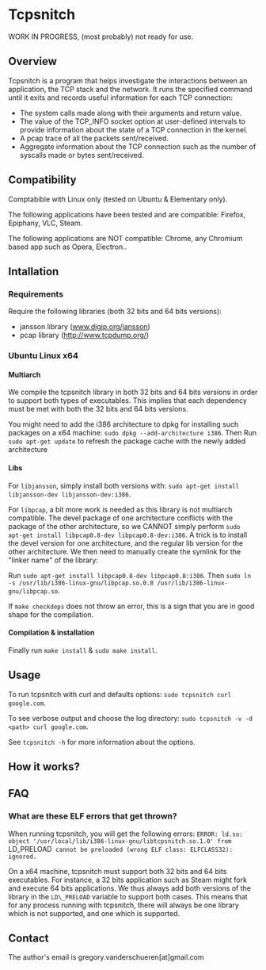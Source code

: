 # Tcpsnitch

WORK IN PROGRESS, (most probably) not ready for use.

## Overview

Tcpsnitch is a program that helps investigate the interactions between an application, the TCP stack and the network. It runs the specified command until it exits and records useful information for each TCP connection:
- The system calls made along with their arguments and return value.
- The value of the TCP\_INFO socket option at user-defined intervals to provide information about the state of a TCP connection in the kernel.
- A pcap trace of all the packets sent/received.
- Aggregate information about the TCP connection such as the number of syscalls made or bytes sent/received.

## Compatibility

Comptabible with Linux only (tested on Ubuntu & Elementary only).

The following applications have been tested and are compatible: Firefox, Epiphany, VLC, Steam.

The following applications are NOT compatible: Chrome, any Chromium based app such as Opera, Electron..

## Intallation

### Requirements

Require the following libraries (both 32 bits and 64 bits versions):
- jansson library (www.digip.org/jansson)
- pcap library (http://www.tcpdump.org/)

### Ubuntu Linux x64

#### Multiarch

We compile the tcpsnitch library in both 32 bits and 64 bits versions in order to support both types of executables. 
This implies that each dependency must be met with both the 32 bits and 64 bits versions.

You might need to add the i386 architecture to dpkg for installing such packages on a x64 machine: `sudo dpkg --add-architecture i386`.
Then Run `sudo apt-get update` to refresh the package cache with the newly added architecture

#### Libs

For `libjansson`, simply install both versions with: `sudo apt-get install libjansson-dev libjansson-dev:i386`.

For `libpcap`, a bit more work is needed as this library is not multiarch compatible. The devel package of one architecture conflicts with the package of the other architecture, so we CANNOT simply perform `sudo apt-get install libpcap0.8-dev libpcap0.8-dev:i386`. A trick is to install the devel version for one architecture, and the regular lib version for the other architecture. We then need to manually create the symlink for the "linker name" of the library:

Run `sudo apt-get install libpcap0.8-dev libpcap0.8:i386`.
Then `sudo ln -s /usr/lib/i386-linux-gnu/libpcap.so.0.8 /usr/lib/i386-linux-gnu/libpcap.so`.

If `make checkdeps` does not throw an error, this is a sign that you are in good shape for the compilation.

#### Compilation & installation

Finally run `make install` & `sudo make install`.

## Usage

To run tcpsnitch with curl and defaults options: `sudo tcpsnitch curl google.com`. 

To see verbose output and choose the log directory: `sudo tcpsnitch -v -d <path> curl google.com`.

See `tcpsnitch -h` for more information about the options.

## How it works?

## FAQ

### What are these ELF errors that get thrown?

When running tcpsnitch, you will get the following errors:
`ERROR: ld.so: object '/usr/local/lib/i386-linux-gnu/libtcpsnitch.so.1.0' from `LD\_PRELOAD` cannot be preloaded (wrong ELF class: ELFCLASS32): ignored.`

On a x64 machine, tcpsnitch must support both 32 bits and 64 bits executables. For instance, a 32 bits application such as Steam might fork and execute 64 bits applications. We thus always add both versions of the library in the `LD\_PRELOAD` variable to support both cases. This means that for any process running with tcpsnitch, there will always be one library which is not supported, and one which is supported.

## Contact

The author's email is gregory.vanderschueren[at]gmail.com

